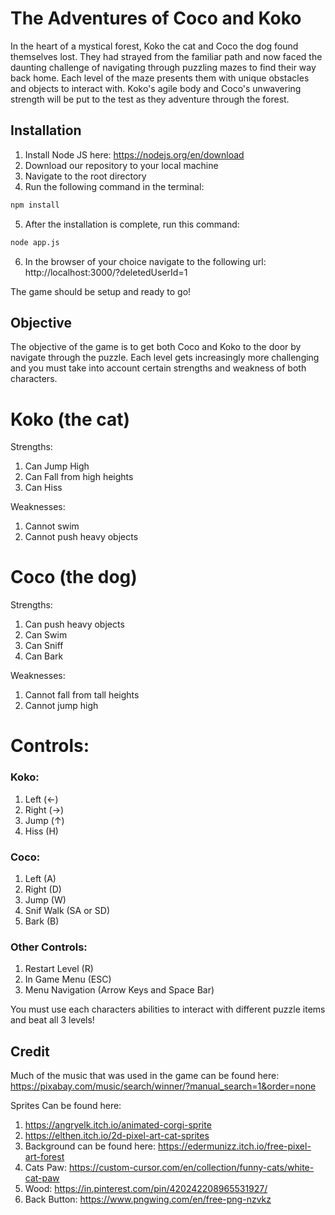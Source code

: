 # The Adventures of Coco and Koko

In the heart of a mystical forest, Koko the cat and Coco the dog found themselves lost. They had strayed from the familiar path and now faced the daunting challenge of navigating through puzzling mazes to find their way back home. Each level of the maze presents them with unique obstacles and objects to interact with. Koko's agile body and Coco's unwavering strength will be put to the test as they adventure through the forest. 

## Installation

1. Install Node JS here: https://nodejs.org/en/download
2. Download our repository to your local machine 
3. Navigate to the root directory
4. Run the following command in the terminal:

```bash
npm install
```
5. After the installation is complete, run this command:
```bash
node app.js
```
6. In the browser of your choice navigate to the following url: http://localhost:3000/?deletedUserId=1

The game should be setup and ready to go! 

## Objective
The objective of the game is to get both Coco and Koko to the door by navigate through the puzzle. Each level gets increasingly more challenging and you must take into account certain strengths and weakness of both characters. 

# Koko (the cat)
Strengths: 
1. Can Jump High
2. Can Fall from high heights
3. Can Hiss

Weaknesses:
1. Cannot swim
2. Cannot push heavy objects 

# Coco (the dog)
Strengths: 
1. Can push heavy objects
2. Can Swim
3. Can Sniff
4. Can Bark 

Weaknesses:
1. Cannot fall from tall heights
2. Cannot jump high

# Controls:

### Koko:
1. Left (←)
2. Right (→)
3. Jump (↑)
4. Hiss (H)

### Coco:
1. Left (A)
2. Right (D)
3. Jump (W)
4. Snif Walk (SA or SD)
5. Bark (B)

### Other Controls:
1. Restart Level (R)
2. In Game Menu (ESC)
3. Menu Navigation (Arrow Keys and Space Bar)

You must use each characters abilities to interact with different puzzle items and beat all 3 levels!

## Credit

Much of the music that was used in the game can be found here: https://pixabay.com/music/search/winner/?manual_search=1&order=none

Sprites Can be found here: 
1. https://angryelk.itch.io/animated-corgi-sprite
2. https://elthen.itch.io/2d-pixel-art-cat-sprites
3. Background can be found here: https://edermunizz.itch.io/free-pixel-art-forest
4. Cats Paw: https://custom-cursor.com/en/collection/funny-cats/white-cat-paw
5. Wood: https://in.pinterest.com/pin/420242208965531927/
6. Back Button: https://www.pngwing.com/en/free-png-nzvkz

